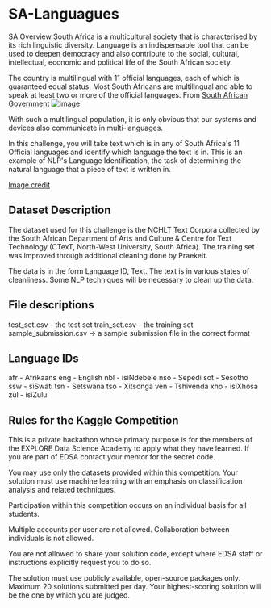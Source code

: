 # SA-Languagues
SA 
Overview
South Africa is a multicultural society that is characterised by its rich linguistic diversity. Language is an indispensable tool that can be used to deepen democracy and also contribute to the social, cultural, intellectual, economic and political life of the South African society.

The country is multilingual with 11 official languages, each of which is guaranteed equal status. Most South Africans are multilingual and able to speak at least two or more of the official languages. 
From [South African Government](https://www.gov.za/about-sa/south-africas-people)
![image](https://github.com/Cephas-Peter/SA-Languagues/assets/82019073/9c718353-8b90-4234-b56a-a4c878e30601)


With such a multilingual population, it is only obvious that our systems and devices also communicate in multi-languages.

In this challenge, you will take text which is in any of South Africa's 11 Official languages and identify which language the text is in. This is an example of NLP's Language Identification, the task of determining the natural language that a piece of text is written in.

[Image credit](https://bilingua.io/how-to-say-hello-in-100-languages)

## Dataset Description
The dataset used for this challenge is the NCHLT Text Corpora collected by the South African Department of Arts and Culture & Centre for Text Technology (CTexT, North-West University, South Africa). The training set was improved through additional cleaning done by Praekelt.


The data is in the form Language ID, Text. The text is in various states of cleanliness. Some NLP techniques will be necessary to clean up the data.

## File descriptions
test_set.csv - the test set
train_set.csv - the training set
sample_submission.csv -> a sample submission file in the correct format

## Language IDs
afr - Afrikaans
eng - English
nbl - isiNdebele
nso - Sepedi
sot - Sesotho
ssw - siSwati
tsn - Setswana
tso - Xitsonga
ven - Tshivenda
xho - isiXhosa
zul - isiZulu

## Rules for the Kaggle Competition
This is a private hackathon whose primary purpose is for the members of the EXPLORE Data Science Academy to apply what they have learned. If you are part of EDSA contact your mentor for the secret code.

You may use only the datasets provided within this competition. Your solution must use machine learning with an emphasis on classification analysis and related techniques.

Participation within this competition occurs on an individual basis for all students.

Multiple accounts per user are not allowed. Collaboration between individuals is not allowed.

You are not allowed to share your solution code, except where EDSA staff or instructions explicitly request you to do so.

The solution must use publicly available, open-source packages only. Maximum 20 solutions submitted per day. Your highest-scoring solution will be the one by which you are judged.
